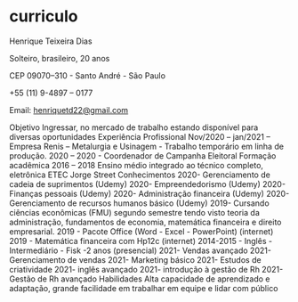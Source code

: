 # curriculo
Henrique Teixeira Dias

Solteiro, brasileiro, 20 anos

CEP 09070–310 - Santo André - São Paulo

+55 (11) 9-4897 – 0177

Email: henriquetd22@gmail.com

Objetivo
Ingressar, no mercado de trabalho estando disponível para diversas
oportunidades
Experiência Profissional
Nov/2020 – jan/2021 – Empresa Renis – Metalurgia e Usinagem -
Trabalho temporário em linha de produção.
2020 – 2020 - Coordenador de Campanha Eleitoral
Formação acadêmica
2016 – 2018 Ensino médio integrado ao técnico completo,
eletrônica ETEC Jorge Street
Conhecimentos
2020- Gerenciamento de cadeia de suprimentos (Udemy)
2020- Empreendedorismo (Udemy)
2020- Finanças pessoais (Udemy)
2020- Administração financeira (Udemy)
2020- Gerenciamento de recursos humanos básico (Udemy)
2019- Cursando ciências econômicas (FMU) segundo semestre
tendo visto teoria da administração, fundamentos de economia,
matemática financeira e direito empresarial.
2019 - Pacote Office (Word - Excel - PowerPoint) (internet)
2019 - Matemática financeira com Hp12c (internet)
2014-2015 - Inglês - Intermediário - Fisk -2 anos (presencial)
2021- Vendas avançado
2021- Gerenciamento de vendas
2021- Marketing básico
2021- Estudos de criatividade
2021- inglês avançado
2021- introdução à gestão de Rh
2021- Gestão de Rh avançado
Habilidades
Alta capacidade de aprendizado e adaptação, grande facilidade em
trabalhar em equipe e lidar com público 

